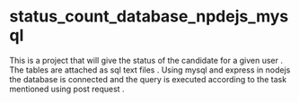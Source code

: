 # status_count_database_npdejs_mysql
This is a project that will give the status of the candidate for a given user . The tables are attached as sql text files . Using mysql and express in nodejs the database is connected and the query is executed according to the task mentioned using post request . 
